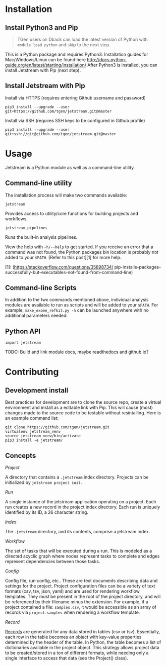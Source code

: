 # Installation

## Install Python3 and Pip

> TGen users on Dback can load the latest version of Python with `module load python`
> and skip to the next step.

This is a Python package and requires Python3. Installation guides for Mac/Windows/Linux 
can be found here http://docs.python-guide.org/en/latest/starting/installation/
After Python3 is installed, you can install Jetstream with Pip (next step).

## Install Jetstream with Pip

Install via HTTPS (requires entering Github username and password)

```shell
pip3 install --upgrade --user git+https://github.com/tgen/jetstream.git@master
```

Install via SSH (requires SSH keys to be configured in Github profile)

```shell
pip3 install --upgrade --user git+ssh://git@github.com/tgen/jetstream.git@master
```

# Usage

Jetstream is a Python module as well as a command-line utility. 

## Command-line utility

The installation process will make two commands available:

`jetstream`

Provides access to utility/core functions for building projects and workflows.

`jetstream_pipelines`

Runs the built-in analysis pipelines.

View the help with `-h/--help` to get started. If you receive an error that a
command was not found, the Python packages bin location is probably not added 
to your `$PATH`. [Refer to this post][1] for more help.

[1]: (https://stackoverflow.com/questions/35898734/
pip-installs-packages-successfully-but-executables-not-found-from-command-line)

## Command-line Scripts

In addition to the two commands mentioned above, individual analysis modules are 
available to run as scripts and will be added to your `$PATH`. For example,
`make_exome_refkit.py -h` can be launched anywhere with no additional parameters
needed. 


## Python API

`import jetstream`

TODO: Build and link module docs, maybe readthedocs and github.io?

# Contributing

## Development install

Best practices for development are to clone the source repo, create a virtual
environment and install as a editable link with Pip. This will cause (most)
changes made to the source code to be testable without resintalling. Here is an 
example command list:

```shell
git clone https://github.com/tgen/jetstream.git
virtualenv jetstream_venv
source jetstream_venv/bin/activate
pip3 install -e jetstream/
```

## Concepts

_Project_

A directory that contains a `.jetstream` index directory. Projects can be
initialized by `jetstream project init`.

_Run_

A single instance of the jetstream application operating on a project. Each
run creates a new record in the project index directory. Each run is uniquely 
identified by its ID, a 26 character string.

_Index_

The `.jetstream` directory, and its contents, comprise a jetstream index.

_Workflow_

The set of tasks that will be executed during a run. This is modeled as a
directed acyclic graph where nodes represent tasks to complete and edges
represent dependencies between those tasks.

_Config_

Config file, run config, etc.. These are text documents describing data and
settings for the project. Project configuration files can be a variety of
text formats (csv, tsv, json, yaml) and are used for rendering workflow 
templates. They must be present in the root of the project directory, and 
will be referenced by their filename minus the extension. For example, if 
a project contained a file: `samples.csv`, it would be accessible as an array
of records via `project.samples` when rendering a workflow template. 

_Record_

[Records](https://en.wikipedia.org/wiki/Record_(computer_science)) are 
generated for any data stored in tables (csv or tsv). Essentially, each row 
in the table becomes an object with key-value properties determined by the 
header of the table. In Python, the table becomes a list of dictionaries
available in the project object. This strategy allows project data to be 
created/stored in a ton of different formats, while needing only a single 
interface to access that data (see the Project() class).







